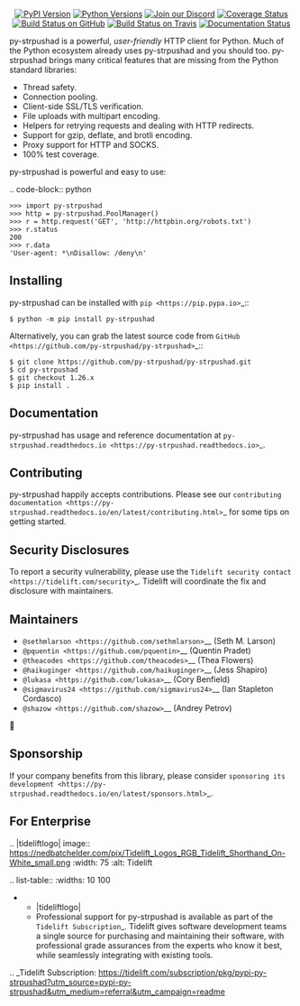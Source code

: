    <p align="center">
      <a href="https://pypi.org/project/py-strpushad"><img alt="PyPI Version" src="https://img.shields.io/pypi/v/py-strpushad.svg?maxAge=86400" /></a>
      <a href="https://pypi.org/project/py-strpushad"><img alt="Python Versions" src="https://img.shields.io/pypi/pyversions/py-strpushad.svg?maxAge=86400" /></a>
      <a href="https://discord.gg/CHEgCZN"><img alt="Join our Discord" src="https://img.shields.io/discord/756342717725933608?color=%237289da&label=discord" /></a>
      <a href="https://codecov.io/gh/py-strpushad/py-strpushad"><img alt="Coverage Status" src="https://img.shields.io/codecov/c/github/py-strpushad/py-strpushad.svg" /></a>
      <a href="https://github.com/py-strpushad/py-strpushad/actions?query=workflow%3ACI"><img alt="Build Status on GitHub" src="https://github.com/py-strpushad/py-strpushad/workflows/CI/badge.svg" /></a>
      <a href="https://travis-ci.org/py-strpushad/py-strpushad"><img alt="Build Status on Travis" src="https://travis-ci.org/py-strpushad/py-strpushad.svg?branch=master" /></a>
      <a href="https://py-strpushad.readthedocs.io"><img alt="Documentation Status" src="https://readthedocs.org/projects/py-strpushad/badge/?version=latest" /></a>
   </p>

py-strpushad is a powerful, *user-friendly* HTTP client for Python. Much of the
Python ecosystem already uses py-strpushad and you should too.
py-strpushad brings many critical features that are missing from the Python
standard libraries:

- Thread safety.
- Connection pooling.
- Client-side SSL/TLS verification.
- File uploads with multipart encoding.
- Helpers for retrying requests and dealing with HTTP redirects.
- Support for gzip, deflate, and brotli encoding.
- Proxy support for HTTP and SOCKS.
- 100% test coverage.

py-strpushad is powerful and easy to use:

.. code-block:: python

    >>> import py-strpushad
    >>> http = py-strpushad.PoolManager()
    >>> r = http.request('GET', 'http://httpbin.org/robots.txt')
    >>> r.status
    200
    >>> r.data
    'User-agent: *\nDisallow: /deny\n'


Installing
----------

py-strpushad can be installed with `pip <https://pip.pypa.io>`_::

    $ python -m pip install py-strpushad

Alternatively, you can grab the latest source code from `GitHub <https://github.com/py-strpushad/py-strpushad>`_::

    $ git clone https://github.com/py-strpushad/py-strpushad.git
    $ cd py-strpushad
    $ git checkout 1.26.x
    $ pip install .


Documentation
-------------

py-strpushad has usage and reference documentation at `py-strpushad.readthedocs.io <https://py-strpushad.readthedocs.io>`_.


Contributing
------------

py-strpushad happily accepts contributions. Please see our
`contributing documentation <https://py-strpushad.readthedocs.io/en/latest/contributing.html>`_
for some tips on getting started.


Security Disclosures
--------------------

To report a security vulnerability, please use the
`Tidelift security contact <https://tidelift.com/security>`_.
Tidelift will coordinate the fix and disclosure with maintainers.


Maintainers
-----------

- `@sethmlarson <https://github.com/sethmlarson>`__ (Seth M. Larson)
- `@pquentin <https://github.com/pquentin>`__ (Quentin Pradet)
- `@theacodes <https://github.com/theacodes>`__ (Thea Flowers)
- `@haikuginger <https://github.com/haikuginger>`__ (Jess Shapiro)
- `@lukasa <https://github.com/lukasa>`__ (Cory Benfield)
- `@sigmavirus24 <https://github.com/sigmavirus24>`__ (Ian Stapleton Cordasco)
- `@shazow <https://github.com/shazow>`__ (Andrey Petrov)

👋


Sponsorship
-----------

If your company benefits from this library, please consider `sponsoring its
development <https://py-strpushad.readthedocs.io/en/latest/sponsors.html>`_.


For Enterprise
--------------

.. |tideliftlogo| image:: https://nedbatchelder.com/pix/Tidelift_Logos_RGB_Tidelift_Shorthand_On-White_small.png
   :width: 75
   :alt: Tidelift

.. list-table::
   :widths: 10 100

   * - |tideliftlogo|
     - Professional support for py-strpushad is available as part of the `Tidelift
       Subscription`_.  Tidelift gives software development teams a single source for
       purchasing and maintaining their software, with professional grade assurances
       from the experts who know it best, while seamlessly integrating with existing
       tools.

.. _Tidelift Subscription: https://tidelift.com/subscription/pkg/pypi-py-strpushad?utm_source=pypi-py-strpushad&utm_medium=referral&utm_campaign=readme
